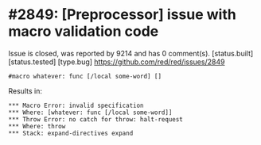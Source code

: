 
#2849: [Preprocessor] issue with macro validation code
================================================================================
Issue is closed, was reported by 9214 and has 0 comment(s).
[status.built] [status.tested] [type.bug]
<https://github.com/red/red/issues/2849>

```Red
#macro whatever: func [/local some-word] []
```
Results in:
```Red
*** Macro Error: invalid specification
*** Where: [whatever: func [/local some-word]]
*** Throw Error: no catch for throw: halt-request
*** Where: throw
*** Stack: expand-directives expand
```


